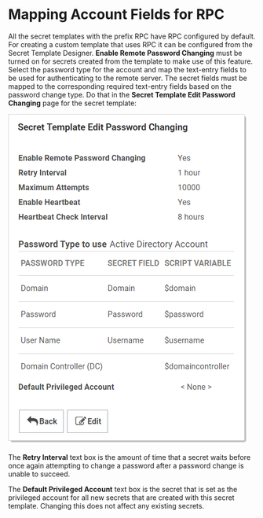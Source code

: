 [title]: # (Mapping Account Fields for RPC)
[tags]: # (Mapping Account Fields for RPC)
[priority]: # (1000)

# Mapping Account Fields for RPC

All the secret templates with the prefix RPC have RPC configured by default. For creating a custom template that uses RPC it can be configured from the Secret Template Designer. **Enable Remote Password Changing** must be turned on for secrets created from the template to make use of this feature. Select the password type for the account and map the text-entry fields to be used for authenticating to the remote server. The secret fields must be mapped to the corresponding required text-entry fields based on the password change type. Do that in the **Secret Template Edit Password Changing** page for the secret template:

![image-20191203154009473](images/image-20191203154009473.png)

The **Retry Interval** text box is the amount of time that a secret waits before once again attempting to change a password after a password change is unable to succeed.

The **Default Privileged Account** text box is the secret that is set as the privileged account for all new secrets that are created with this secret template. Changing this does not affect any existing secrets.
